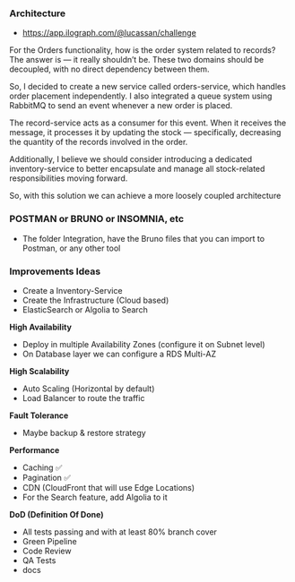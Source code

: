 ### **Architecture**

- https://app.ilograph.com/@lucassan/challenge

For the Orders functionality, how is the order system related to records? The answer is — it really shouldn’t be. These two domains should be decoupled, with no direct dependency between them.

So, I decided to create a new service called orders-service, which handles order placement independently. I also integrated a queue system using RabbitMQ to send an event whenever a new order is placed.

The record-service acts as a consumer for this event. When it receives the message, it processes it by updating the stock — specifically, decreasing the quantity of the records involved in the order.

Additionally, I believe we should consider introducing a dedicated inventory-service to better encapsulate and manage all stock-related responsibilities moving forward.

So, with this solution we can achieve a more loosely coupled architecture

### POSTMAN or BRUNO or INSOMNIA, etc

- The folder Integration, have the Bruno files that you can import to Postman, or any other tool

### Improvements Ideas

- Create a Inventory-Service
- Create the Infrastructure (Cloud based)
- ElasticSearch or Algolia to Search

**High Availability**

- Deploy in multiple Availability Zones (configure it on Subnet level)
- On Database layer we can configure a RDS Multi-AZ

**High Scalability**

- Auto Scaling (Horizontal by default)
- Load Balancer to route the traffic

**Fault Tolerance**

- Maybe backup & restore strategy

**Performance**

- Caching ✅
- Pagination ✅
- CDN (CloudFront that will use Edge Locations)
- For the Search feature, add Algolia to it

**DoD (Definition Of Done)**

- All tests passing and with at least 80% branch cover
- Green Pipeline
- Code Review
- QA Tests
- docs
